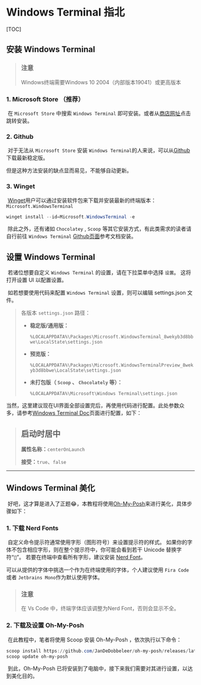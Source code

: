 # Windows Terminal 指北

[TOC]

## 安装 Windows Terminal

> ### 注意
>
> Windows终端需要Windows 10 2004（内部版本19041）或更高版本

### 1. Microsoft Store （推荐）

​ 在 `Microsoft Store` 中搜索 `Windows Terminal` 即可安装。或者从[商店网址](https://aka.ms/terminal)点击跳转安装。

### 2. Github

​ 对于无法从 `Microsoft Store` 安装 `Windows Terminal`的人来说，可以从[Github](https://github.com/microsoft/terminal/releases/latest)下载最新稳定版。

但是这种方法安装的缺点显而易见，不能够自动更新。

### 3. Winget

​ [Winget](https://github.com/microsoft/winget-cli)用户可以通过安装软件包来下载并安装最新的终端版本：`Microsoft.WindowsTerminal`

``` powershell
winget install --id=Microsoft.WindowsTerminal -e
```

​ 除此之外，还有诸如 `Chocolatey` , `Scoop` 等其它安装方式，有此类需求的读者请自行前往 `Windows Terminal` [Github页面](https://github.com/microsoft/terminal#other-install-methods)参考文档安装。

## 设置 Windows Terminal

​ 若诸位想要自定义 `Windows Terminal` 的设置，请在下拉菜单中选择 `设置`。 这将打开设置 UI 以配置设置。

​ 如若想要使用代码来配置 `Windows Terminal` 设置，则可以编辑 settings.json 文件。

> 各版本 `settings.json` 路径：
>
> + **稳定版/通用版：**
>
>     `%LOCALAPPDATA%\Packages\Microsoft.WindowsTerminal_8wekyb3d8bbwe\LocalState\settings.json`
>
> + **预览版：**
>
>     `%LOCALAPPDATA%\Packages\Microsoft.WindowsTerminalPreview_8wekyb3d8bbwe\LocalState\settings.json`
>
> + **未打包版（ `Scoop` 、 `Chocolately` 等）：**
>
>     `%LOCALAPPDATA%\Microsoft\Windows Terminal\settings.json`

​ 当然，这里建议现在UI界面全部设置完后，再使用代码进行配置。此处参数众多，请参考[Windows Terminal Doc](https://docs.microsoft.com/zh-cn/windows/terminal/customize-settings/startup)页面进行配置，如下：

> ## 启动时居中
>
> **属性名称：**`centerOnLaunch`
>
> **接受：**`true`、`false`

---

## Windows Terminal 美化

​ 好吧，这才算是进入了正题😂，本教程将使用[Oh-My-Posh](https://ohmyposh.dev/docs)来进行美化，具体步骤如下：

### 1. 下载 Nerd Fonts

​ 自定义命令提示符通常使用字形（图形符号）来设置提示符的样式。 如果你的字体不包含相应字形，则在整个提示符中，你可能会看到若干 Unicode 替换字符“▯”。 若要在终端中查看所有字形，建议安装 [Nerd Font](https://www.nerdfonts.com/font-downloads)。

可以从提供的字体中挑选一个作为在终端使用的字体，个人建议使用 `Fira Code` 或者 `Jetbrains Mono`作为默认使用字体。

> ### 注意
>
> 在 Vs Code 中，终端字体应该调整为Nerd Font，否则会显示不全。

### 2. 下载及设置 Oh-My-Posh

​ 在此教程中，笔者将使用 Scoop 安装 Oh-My-Posh ，依次执行以下命令：

``` Powershell
scoop install https://github.com/JanDeDobbeleer/oh-my-posh/releases/latest/download/oh-my-posh.json
scoop update oh-my-posh
```

​ 到此，Oh-My-Posh 已将安装到了电脑中，接下来我们需要对其进行设置，以达到美化目的。
